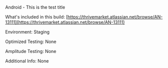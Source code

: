 Android - This is the test title

What's included in this build: [https://thrivemarket.atlassian.net/browse/AN-13111](https://thrivemarket.atlassian.net/browse/AN-13111)

Environment: Staging

Optimized Testing: None

Amplitude Testing: None

Additional Info: None
